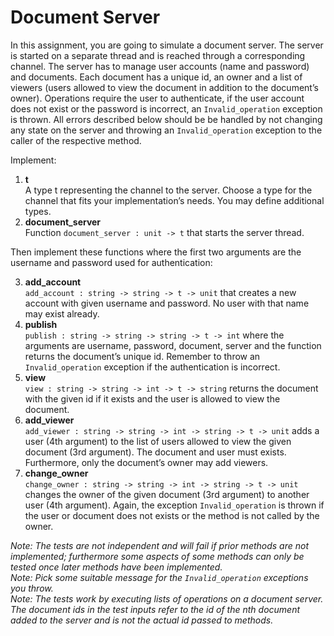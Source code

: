 # Document Server
In this assignment, you are going to simulate a document server. The server is started on a separate thread and is reached through a corresponding channel. The server has to manage user accounts (name and password) and documents. Each document has a unique id, an owner and a list of viewers (users allowed to view the document in addition to the document’s owner). Operations require the user to authenticate, if the user account does not exist or the password is incorrect, an `Invalid_operation` exception is thrown. All errors described below should be be handled by not changing any state on the server and throwing an `Invalid_operation` exception to the caller of the respective method.

Implement:

1. **t**  
    A type t representing the channel to the server. Choose a type for the channel that fits your implementation’s needs. You may define additional types.
2. **document_server**  
    Function `document_server : unit -> t` that starts the server thread.

Then implement these functions where the first two arguments are the username and password used for authentication:

3. **add_account**  
    `add_account : string -> string -> t -> unit` that creates a new account with given username and password. No user with that name may exist already.
4. **publish**  
    `publish : string -> string -> string -> t -> int` where the arguments are username, password, document, server and the function returns the document’s unique id. Remember to throw an `Invalid_operation` exception if the authentication is incorrect.
5. **view**  
    `view : string -> string -> int -> t -> string` returns the document with the given id if it exists and the user is allowed to view the document.
6. **add_viewer**  
    `add_viewer : string -> string -> int -> string -> t -> unit` adds a user (4th argument) to the list of users allowed to view the given document (3rd argument). The document and user must exists. Furthermore, only the document’s owner may add viewers.
7. **change_owner**  
    `change_owner : string -> string -> int -> string -> t -> unit` changes the owner of the given document (3rd argument) to another user (4th argument). Again, the exception `Invalid_operation` is thrown if the user or document does not exists or the method is not called by the owner.

*Note: The tests are not independent and will fail if prior methods are not implemented; furthermore some aspects of some methods can only be tested once later methods have been implemented.*  
*Note: Pick some suitable message for the `Invalid_operation` exceptions you throw.*  
*Note: The tests work by executing lists of operations on a document server. The document ids in the test inputs refer to the id of the nth document added to the server and is not the actual id passed to methods.*
